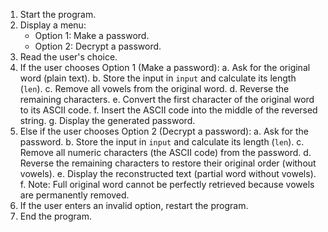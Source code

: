 1. Start the program.
2. Display a menu:
    - Option 1: Make a password.
    - Option 2: Decrypt a password.
3. Read the user's choice.
4. If the user chooses Option 1 (Make a password):
    a. Ask for the original word (plain text).
    b. Store the input in `input` and calculate its length (`len`).
    c. Remove all vowels from the original word.
    d. Reverse the remaining characters.
    e. Convert the first character of the original word to its ASCII code.
    f. Insert the ASCII code into the middle of the reversed string.
    g. Display the generated password.
5. Else if the user chooses Option 2 (Decrypt a password):
    a. Ask for the password.
    b. Store the input in `input` and calculate its length (`len`).
    c. Remove all numeric characters (the ASCII code) from the password.
    d. Reverse the remaining characters to restore their original order (without vowels).
    e. Display the reconstructed text (partial word without vowels).
    f. Note: Full original word cannot be perfectly retrieved because vowels are permanently removed.
6. If the user enters an invalid option, restart the program.
7. End the program.
